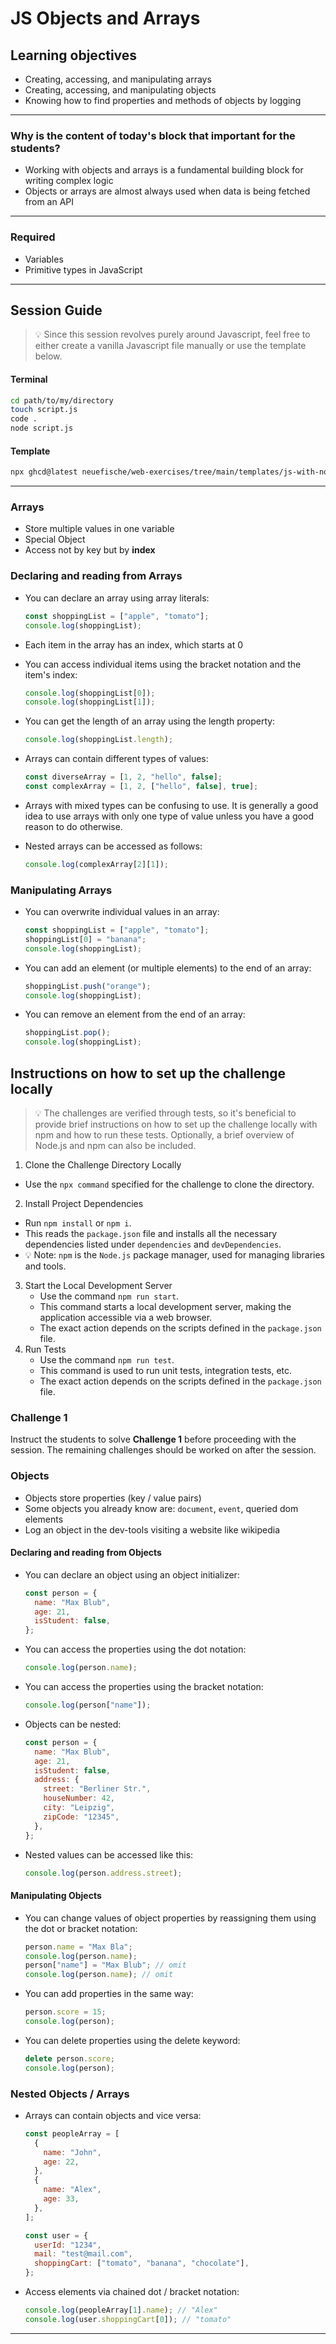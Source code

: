 # JS Objects and Arrays

## Learning objectives

- Creating, accessing, and manipulating arrays
- Creating, accessing, and manipulating objects
- Knowing how to find properties and methods of objects by logging

---

### Why is the content of today's block that important for the students?

- Working with objects and arrays is a fundamental building block for writing complex logic
- Objects or arrays are almost always used when data is being fetched from an API

---

### Required

- Variables
- Primitive types in JavaScript

---

## Session Guide

> 💡 Since this session revolves purely around Javascript, feel free to either create a vanilla Javascript file manually or use the template below.

#### Terminal

```bash
cd path/to/my/directory
touch script.js
code .
node script.js
```

#### Template

```bash
npx ghcd@latest neuefische/web-exercises/tree/main/templates/js-with-node my-app
```

---

### Arrays

- Store multiple values in one variable
- Special Object
- Access not by key but by **index**

### Declaring and reading from Arrays

- You can declare an array using array literals:

  ```js
  const shoppingList = ["apple", "tomato"];
  console.log(shoppingList);
  ```

- Each item in the array has an index, which starts at 0
- You can access individual items using the bracket notation and the item's index:

  ```js
  console.log(shoppingList[0]);
  console.log(shoppingList[1]);
  ```

- You can get the length of an array using the length property:

  ```js
  console.log(shoppingList.length);
  ```

- Arrays can contain different types of values:

  ```js
  const diverseArray = [1, 2, "hello", false];
  const complexArray = [1, 2, ["hello", false], true];
  ```

- Arrays with mixed types can be confusing to use. It is generally a good idea to use arrays with only one type of value unless you have a good reason to do otherwise.
- Nested arrays can be accessed as follows:

  ```js
  console.log(complexArray[2][1]);
  ```

### Manipulating Arrays

- You can overwrite individual values in an array:

  ```js
  const shoppingList = ["apple", "tomato"];
  shoppingList[0] = "banana";
  console.log(shoppingList);
  ```

- You can add an element (or multiple elements) to the end of an array:

  ```js
  shoppingList.push("orange");
  console.log(shoppingList);
  ```

- You can remove an element from the end of an array:

  ```js
  shoppingList.pop();
  console.log(shoppingList);
  ```

## Instructions on how to set up the challenge locally

> 💡 The challenges are verified through tests, so it's beneficial to provide brief instructions on how to set up the challenge locally with npm and how to run these tests. Optionally, a brief overview of Node.js and npm can also be included.

1. Clone the Challenge Directory Locally

- Use the `npx command` specified for the challenge to clone the directory.

2. Install Project Dependencies

- Run `npm install` or `npm i`.
- This reads the `package.json` file and installs all the necessary dependencies listed under `dependencies` and `devDependencies`.
- 💡 Note: `npm` is the `Node.js` package manager, used for managing libraries and tools.

3. Start the Local Development Server
   - Use the command `npm run start`.
   - This command starts a local development server, making the application accessible via a web browser.
   - The exact action depends on the scripts defined in the `package.json` file.
4. Run Tests
   - Use the command `npm run test`.
   - This command is used to run unit tests, integration tests, etc.
   - The exact action depends on the scripts defined in the `package.json` file.

### Challenge 1

Instruct the students to solve **Challenge 1** before proceeding with the session. The remaining challenges should be worked on after the session.

### Objects

- Objects store properties (key / value pairs)
- Some objects you already know are: `document`, `event`, queried dom elements
- Log an object in the dev-tools visiting a website like wikipedia

#### Declaring and reading from Objects

- You can declare an object using an object initializer:

  ```js
  const person = {
    name: "Max Blub",
    age: 21,
    isStudent: false,
  };
  ```

- You can access the properties using the dot notation:

  ```js
  console.log(person.name);
  ```

- You can access the properties using the bracket notation:

  ```js
  console.log(person["name"]);
  ```

- Objects can be nested:

  ```js
  const person = {
    name: "Max Blub",
    age: 21,
    isStudent: false,
    address: {
      street: "Berliner Str.",
      houseNumber: 42,
      city: "Leipzig",
      zipCode: "12345",
    },
  };
  ```

- Nested values can be accessed like this:

  ```js
  console.log(person.address.street);
  ```

#### Manipulating Objects

- You can change values of object properties by reassigning them using the dot or bracket
  notation:

  ```js
  person.name = "Max Bla";
  console.log(person.name);
  person["name"] = "Max Blub"; // omit
  console.log(person.name); // omit
  ```

- You can add properties in the same way:

  ```js
  person.score = 15;
  console.log(person);
  ```

- You can delete properties using the delete keyword:

  ```js
  delete person.score;
  console.log(person);
  ```

### Nested Objects / Arrays

- Arrays can contain objects and vice versa:

  ```js
  const peopleArray = [
    {
      name: "John",
      age: 22,
    },
    {
      name: "Alex",
      age: 33,
    },
  ];
  ```

  ```js
  const user = {
    userId: "1234",
    mail: "test@mail.com",
    shoppingCart: ["tomato", "banana", "chocolate"],
  };
  ```

- Access elements via chained dot / bracket notation:

  ```js
  console.log(peopleArray[1].name); // "Alex"
  console.log(user.shoppingCart[0]); // "tomato"
  ```

---
